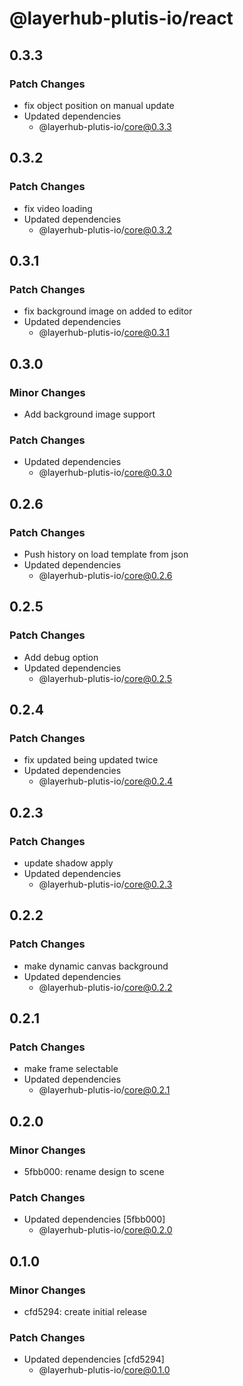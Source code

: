 # @layerhub-plutis-io/react

## 0.3.3

### Patch Changes

- fix object position on manual update
- Updated dependencies
  - @layerhub-plutis-io/core@0.3.3

## 0.3.2

### Patch Changes

- fix video loading
- Updated dependencies
  - @layerhub-plutis-io/core@0.3.2

## 0.3.1

### Patch Changes

- fix background image on added to editor
- Updated dependencies
  - @layerhub-plutis-io/core@0.3.1

## 0.3.0

### Minor Changes

- Add background image support

### Patch Changes

- Updated dependencies
  - @layerhub-plutis-io/core@0.3.0

## 0.2.6

### Patch Changes

- Push history on load template from json
- Updated dependencies
  - @layerhub-plutis-io/core@0.2.6

## 0.2.5

### Patch Changes

- Add debug option
- Updated dependencies
  - @layerhub-plutis-io/core@0.2.5

## 0.2.4

### Patch Changes

- fix updated being updated twice
- Updated dependencies
  - @layerhub-plutis-io/core@0.2.4

## 0.2.3

### Patch Changes

- update shadow apply
- Updated dependencies
  - @layerhub-plutis-io/core@0.2.3

## 0.2.2

### Patch Changes

- make dynamic canvas background
- Updated dependencies
  - @layerhub-plutis-io/core@0.2.2

## 0.2.1

### Patch Changes

- make frame selectable
- Updated dependencies
  - @layerhub-plutis-io/core@0.2.1

## 0.2.0

### Minor Changes

- 5fbb000: rename design to scene

### Patch Changes

- Updated dependencies [5fbb000]
  - @layerhub-plutis-io/core@0.2.0

## 0.1.0

### Minor Changes

- cfd5294: create initial release

### Patch Changes

- Updated dependencies [cfd5294]
  - @layerhub-plutis-io/core@0.1.0

